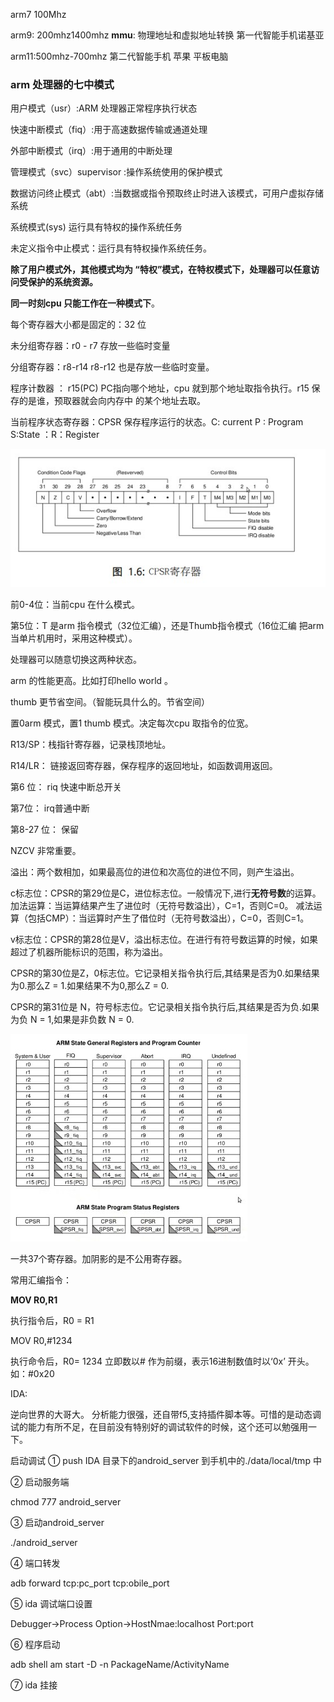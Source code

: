 arm7 100Mhz

arm9: 200mhz1400mhz **mmu**: 物理地址和虚拟地址转换  第一代智能手机诺基亚

arm11:500mhz-700mhz 第二代智能手机 苹果 平板电脑

### arm 处理器的七中模式

用户模式（usr）:ARM 处理器正常程序执行状态

快速中断模式（fiq）:用于高速数据传输或通道处理

外部中断模式（irq）:用于通用的中断处理

管理模式（svc）supervisor :操作系统使用的保护模式

数据访问终止模式（abt）:当数据或指令预取终止时进入该模式，可用户虚拟存储系统

系统模式(sys) 运行具有特权的操作系统任务

未定义指令中止模式：运行具有特权操作系统任务。



**除了用户模式外，其他模式均为 “特权”模式，在特权模式下，处理器可以任意访问受保护的系统资源。**

**同一时刻cpu 只能工作在一种模式下**。

 每个寄存器大小都是固定的：32 位

未分组寄存器：r0 - r7       				存放一些临时变量

分组寄存器：r8-r14                                         r8-r12 也是存放一些临时变量。

程序计数器 ： r15(PC)  PC指向哪个地址，cpu 就到那个地址取指令执行。r15 保存的是谁，预取器就会向内存中 的某个地址去取。



当前程序状态寄存器：CPSR 保存程序运行的状态。C: current P : Program S:State ：R：Register

![](CPSR.jpg)

前0-4位：当前cpu 在什么模式。

第5位：T 是arm 指令模式（32位汇编），还是Thumb指令模式（16位汇编 把arm 当单片机用时，采用这种模式）。 

 处理器可以随意切换这两种状态。

arm 的性能更高。比如打印hello world 。

thumb 更节省空间。（智能玩具什么的。节省空间）

置0arm 模式，置1 thumb 模式。决定每次cpu 取指令的位宽。

R13/SP：栈指针寄存器，记录栈顶地址。

R14/LR： 链接返回寄存器，保存程序的返回地址，如函数调用返回。 

第6 位： riq 快速中断总开关

第7位：  irq普通中断

第8-27 位： 保留

NZCV 非常重要。

溢出：两个数相加，如果最高位的进位和次高位的进位不同，则产生溢出。

c标志位：CPSR的第29位是C，进位标志位。一般情况下,进行**无符号数**的运算。 加法运算：当运算结果产生了进位时（无符号数溢出），C=1，否则C=0。 减法运算（包括CMP）：当运算时产生了借位时（无符号数溢出），C=0，否则C=1。 

v标志位：CPSR的第28位是V，溢出标志位。在进行有符号数运算的时候，如果超过了机器所能标识的范围，称为溢出。 

CPSR的第30位是Z，0标志位。它记录相关指令执行后,其结果是否为0.如果结果为0.那么Z = 1.如果结果不为0,那么Z = 0. 

CPSR的第31位是 N，符号标志位。它记录相关指令执行后,其结果是否为负.如果为负 N = 1,如果是非负数 N = 0. 

![](REGISTER.jpg)





一共37个寄存器。加阴影的是不公用寄存器。

常用汇编指令：

**MOV R0,R1** 

执行指令后，R0 = R1

MOV R0,#1234  

执行命令后，R0= 1234 立即数以# 作为前缀，表示16进制数值时以‘0x’ 开头。如：#0x20



IDA:

逆向世界的大哥大。 分析能力很强，还自带f5,支持插件脚本等。可惜的是动态调试的能力有所不足，在目前没有特别好的调试软件的时候，这个还可以勉强用一下。



启动调试
① push IDA 目录下的android_server 到手机中的./data/local/tmp 中

②  启动服务端

chmod 777 android_server 

③ 启动android_server

./android_server 

④ 端口转发

adb forward tcp:pc_port tcp:obile_port 

⑤ ida 调试端口设置

Debugger->Process Option->HostNmae:localhost Port:port

⑥ 程序启动

adb shell am start -D -n PackageName/ActivityName

⑦ ida 挂接















